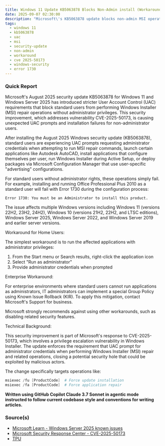 ```yaml
---
title: Windows 11 Update KB5063878 Blocks Non-Admin install (Workaround: Use Run as Admin)
date: 2025-09-07 02:30:00
description: "Microsoft\'s KB5063878 update blocks non-admin MSI operations, requiring administrator privileges for app installation and repairs. Learn about workarounds."
tags:
  - windows 11
  - kb5063878
  - uac
  - msi
  - security-update
  - non-admin
  - workaround
  - cve 2025-50173
  - windows-security
  - error 1730
---
```


### Quick Report

Microsoft\'s August 2025 security update KB5063878 for Windows 11 and Windows Server 2025 has introduced stricter User Account Control (UAC) requirements that block standard users from performing Windows Installer (MSI) repair operations without administrator privileges. This security improvement, which addresses vulnerability CVE-2025-50173, is causing unexpected UAC prompts and installation failures for non-administrator users.

<!-- more -->

After installing the August 2025 Windows security update (KB5063878), standard users are experiencing UAC prompts requesting administrator credentials when attempting to run MSI repair commands, launch certain applications like Autodesk AutoCAD, install applications that configure themselves per user, run Windows Installer during Active Setup, or deploy packages via Microsoft Configuration Manager that use user-specific "advertising" configurations.

For standard users without administrator rights, these operations simply fail. For example, installing and running Office Professional Plus 2010 as a standard user will fail with Error 1730 during the configuration process:

```plaintext
Error 1730: You must be an Administrator to install this product.
```

The issue affects multiple Windows versions including Windows 11 (versions 22H2, 23H2, 24H2), Windows 10 (versions 21H2, 22H2, and LTSC editions), Windows Server 2025, Windows Server 2022, and Windows Server 2019 and earlier server versions.

Workaround for Home Users:

The simplest workaround is to run the affected applications with administrator privileges:

1. From the Start menu or Search results, right-click the application icon
2. Select "Run as administrator"
3. Provide administrator credentials when prompted

Enterprise Workaround:

For enterprise environments where standard users cannot run applications as administrators, IT administrators can implement a special Group Policy using Known Issue Rollback (KIR). To apply this mitigation, contact Microsoft\'s Support for business.

Microsoft strongly recommends against using other workarounds, such as disabling related security features.

Technical Background:

This security improvement is part of Microsoft\'s response to CVE-2025-50173, which involves a privilege escalation vulnerability in Windows Installer. The update enforces the requirement that UAC prompt for administrator credentials when performing Windows Installer (MSI) repair and related operations, closing a potential security hole that could be exploited by malicious actors.

The change specifically targets operations like:

```powershell
msiexec /fu [ProductCode]  # Force update installation
msiexec /fa [ProductCode]  # Force application repair
```

**Written using GitHub Copilot Claude 3.7 Sonnet in agentic mode instructed to follow current codebase style and conventions for writing articles.**

### Source(s)

- [Microsoft Learn - Windows Server 2025 known issues][def]
- [Microsoft Security Response Center - CVE-2025-50173][def2]
- [TPU][def3]

[def]: https://learn.microsoft.com/en-us/windows/release-health/status-windows-server-2025#non-admins-might-receive-unexpected-uac-prompts-when-doing-msi-repair-operations
[def2]: https://msrc.microsoft.com/update-guide/advisory/CVE-2025-50173
[def3]: https://www.techpowerup.com/340715/windows-august-patch-sparks-unexpected-uac-prompts-blocking-non-admin-app-installs
